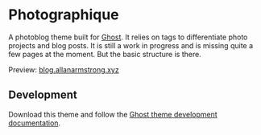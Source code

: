 # Photographique
A photoblog theme built for [Ghost](http://github.com/tryghost/ghost/).
It relies on tags to differentiate photo projects and blog posts. It is still a work in progress and is missing quite a few pages at the moment. But the basic structure is there.

Preview: [blog.allanarmstrong.xyz](http://blog.allanarmstrong.xyz)

## Development
Download this theme and follow the [Ghost theme development documentation](https://themes.ghost.org/docs/about).
